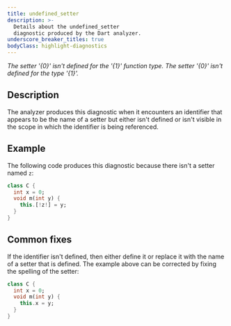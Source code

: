 ```yaml
---
title: undefined_setter
description: >-
  Details about the undefined_setter
  diagnostic produced by the Dart analyzer.
underscore_breaker_titles: true
bodyClass: highlight-diagnostics
---
```


_The setter '{0}' isn't defined for the '{1}' function type._
_The setter '{0}' isn't defined for the type '{1}'._

## Description

The analyzer produces this diagnostic when it encounters an identifier that
appears to be the name of a setter but either isn't defined or isn't
visible in the scope in which the identifier is being referenced.

## Example

The following code produces this diagnostic because there isn't a setter
named `z`:

```dart
class C {
  int x = 0;
  void m(int y) {
    this.[!z!] = y;
  }
}
```

## Common fixes

If the identifier isn't defined, then either define it or replace it with
the name of a setter that is defined. The example above can be corrected by
fixing the spelling of the setter:

```dart
class C {
  int x = 0;
  void m(int y) {
    this.x = y;
  }
}
```
